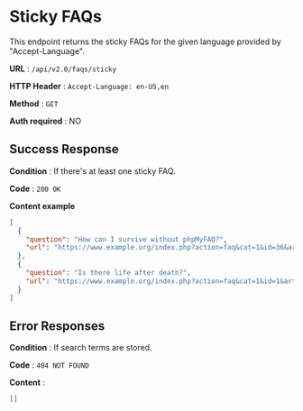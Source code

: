 # Sticky FAQs

This endpoint returns the sticky FAQs for the given language provided by "Accept-Language".

**URL** : `/api/v2.0/faqs/sticky`

**HTTP Header** : `Accept-Language: en-US,en`

**Method** : `GET`

**Auth required** : NO

## Success Response

**Condition** : If there's at least one sticky FAQ.

**Code** : `200 OK`

**Content example**

```json
[
  {
    "question": "How can I survive without phpMyFAQ?",
    "url": "https://www.example.org/index.php?action=faq&cat=1&id=36&artlang=de"
  },
  {
    "question": "Is there life after death?",
    "url": "https://www.example.org/index.php?action=faq&cat=1&id=1&artlang=en"
  }
]
```

## Error Responses

**Condition** : If search terms are stored.

**Code** : `404 NOT FOUND`

**Content** :

```json
[]
```
